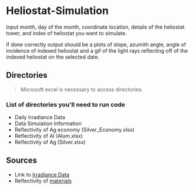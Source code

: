 # Heliostat-Simulation

Input month, day of the month, coordinate location, details of the heliostat tower, and index of heliostat you want to simulate.

If done correctly output should be a plots of slope, azumith angle, angle of incidence of indexed heliostat and a gif of the light rays
reflecting off of the indexed heliostat on the selected date.

## Directories
> Microsoft excel is necessary to access directories.
### List of directories you'll need to run code
- Daily Irradiance Data
- Data Simulation Information
- Reflectivity of Ag economy (Silver_Economy.xlsx)
- Reflectivity of Al (Alum.xlsx)
- Reflectivity of Ag (Silver.xlsx)

## Sources
- Link to [Irradiance Data](https://lasp.colorado.edu/home/sorce/data/)
- Reflectivity of [materials](https://www.thorlabs.com/navigation.cfm?guide_id=2317) 
